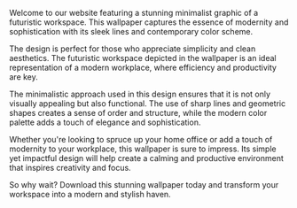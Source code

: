 <!--
Write me content for website with wallpaper "A minimalist graphic of a futuristic workspace, with sleek lines and a modern color scheme."
-->

<!--font:Montserrat-->

Welcome to our website featuring a stunning minimalist graphic of a futuristic workspace. This wallpaper captures the essence of modernity and sophistication with its sleek lines and contemporary color scheme.

The design is perfect for those who appreciate simplicity and clean aesthetics. The futuristic workspace depicted in the wallpaper is an ideal representation of a modern workplace, where efficiency and productivity are key.

The minimalistic approach used in this design ensures that it is not only visually appealing but also functional. The use of sharp lines and geometric shapes creates a sense of order and structure, while the modern color palette adds a touch of elegance and sophistication.

Whether you're looking to spruce up your home office or add a touch of modernity to your workplace, this wallpaper is sure to impress. Its simple yet impactful design will help create a calming and productive environment that inspires creativity and focus.

So why wait? Download this stunning wallpaper today and transform your workspace into a modern and stylish haven.
